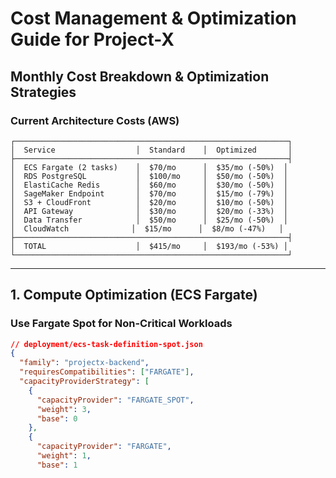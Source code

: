 # Cost Management & Optimization Guide for Project-X

## Monthly Cost Breakdown & Optimization Strategies

### Current Architecture Costs (AWS)

```
┌─────────────────────────────────────────────────────────────┐
│  Service                  │  Standard    │  Optimized       │
├─────────────────────────────────────────────────────────────┤
│  ECS Fargate (2 tasks)    │  $70/mo      │  $35/mo (-50%)  │
│  RDS PostgreSQL           │  $100/mo     │  $50/mo (-50%)  │
│  ElastiCache Redis        │  $60/mo      │  $30/mo (-50%)  │
│  SageMaker Endpoint       │  $70/mo      │  $15/mo (-79%)  │
│  S3 + CloudFront          │  $20/mo      │  $10/mo (-50%)  │
│  API Gateway              │  $30/mo      │  $20/mo (-33%)  │
│  Data Transfer            │  $50/mo      │  $25/mo (-50%)  │
│  CloudWatch              │  $15/mo      │  $8/mo (-47%)   │
├─────────────────────────────────────────────────────────────┤
│  TOTAL                    │  $415/mo     │  $193/mo (-53%) │
└─────────────────────────────────────────────────────────────┘
```

---

## 1. Compute Optimization (ECS Fargate)

### Use Fargate Spot for Non-Critical Workloads

```json
// deployment/ecs-task-definition-spot.json
{
  "family": "projectx-backend",
  "requiresCompatibilities": ["FARGATE"],
  "capacityProviderStrategy": [
    {
      "capacityProvider": "FARGATE_SPOT",
      "weight": 3,
      "base": 0
    },
    {
      "capacityProvider": "FARGATE",
      "weight": 1,
      "base": 1
